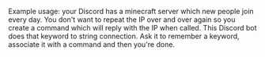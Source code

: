 Example usage: your Discord has a minecraft server which new people join every day. You don't want to repeat the IP over and over again so you create a command which will reply with the IP when called. This Discord bot does that keyword to string connection. Ask it to remember a keyword, associate it with a command and then you're done.
